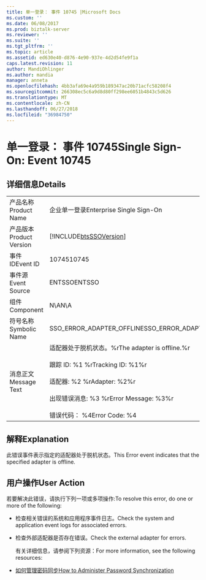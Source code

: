 ```yaml
---
title: 单一登录： 事件 10745 |Microsoft Docs
ms.custom: ''
ms.date: 06/08/2017
ms.prod: biztalk-server
ms.reviewer: ''
ms.suite: ''
ms.tgt_pltfrm: ''
ms.topic: article
ms.assetid: ed630e40-d876-4e90-937e-4d2d54fe9f1a
caps.latest.revision: 11
author: MandiOhlinger
ms.author: mandia
manager: anneta
ms.openlocfilehash: 4bb3afa69e4a959b189347ac20b71acfc58208f4
ms.sourcegitcommit: 266308ec5c6a9d8d80ff298ee6051b4843c5d626
ms.translationtype: MT
ms.contentlocale: zh-CN
ms.lasthandoff: 06/27/2018
ms.locfileid: "36984750"
---
```

# <a name="single-sign-on-event-10745"></a><span data-ttu-id="10966-102">单一登录： 事件 10745</span><span class="sxs-lookup"><span data-stu-id="10966-102">Single Sign-On: Event 10745</span></span>
## <a name="details"></a><span data-ttu-id="10966-103">详细信息</span><span class="sxs-lookup"><span data-stu-id="10966-103">Details</span></span>  

|                 |                                                                                                                                              |
|-----------------|----------------------------------------------------------------------------------------------------------------------------------------------|
|  <span data-ttu-id="10966-104">产品名称</span><span class="sxs-lookup"><span data-stu-id="10966-104">Product Name</span></span>   |                                                          <span data-ttu-id="10966-105">企业单一登录</span><span class="sxs-lookup"><span data-stu-id="10966-105">Enterprise Single Sign-On</span></span>                                                           |
| <span data-ttu-id="10966-106">产品版本</span><span class="sxs-lookup"><span data-stu-id="10966-106">Product Version</span></span> |                                          [!INCLUDE[btsSSOVersion](../includes/btsssoversion-md.md)]                                          |
|    <span data-ttu-id="10966-107">事件 ID</span><span class="sxs-lookup"><span data-stu-id="10966-107">Event ID</span></span>     |                                                                    <span data-ttu-id="10966-108">10745</span><span class="sxs-lookup"><span data-stu-id="10966-108">10745</span></span>                                                                     |
|  <span data-ttu-id="10966-109">事件源</span><span class="sxs-lookup"><span data-stu-id="10966-109">Event Source</span></span>   |                                                                    <span data-ttu-id="10966-110">ENTSSO</span><span class="sxs-lookup"><span data-stu-id="10966-110">ENTSSO</span></span>                                                                    |
|    <span data-ttu-id="10966-111">组件</span><span class="sxs-lookup"><span data-stu-id="10966-111">Component</span></span>    |                                                                     <span data-ttu-id="10966-112">N\A</span><span class="sxs-lookup"><span data-stu-id="10966-112">N\A</span></span>                                                                      |
|  <span data-ttu-id="10966-113">符号名称</span><span class="sxs-lookup"><span data-stu-id="10966-113">Symbolic Name</span></span>  |                                                          <span data-ttu-id="10966-114">SSO_ERROR_ADAPTER_OFFLINE</span><span class="sxs-lookup"><span data-stu-id="10966-114">SSO_ERROR_ADAPTER_OFFLINE</span></span>                                                           |
|  <span data-ttu-id="10966-115">消息正文</span><span class="sxs-lookup"><span data-stu-id="10966-115">Message Text</span></span>   | <span data-ttu-id="10966-116">适配器处于脱机状态。%r</span><span class="sxs-lookup"><span data-stu-id="10966-116">The adapter is offline.%r</span></span><br /><br /> <span data-ttu-id="10966-117">跟踪 ID: %1 %r</span><span class="sxs-lookup"><span data-stu-id="10966-117">Tracking ID: %1%r</span></span><br /><br /> <span data-ttu-id="10966-118">适配器: %2 %r</span><span class="sxs-lookup"><span data-stu-id="10966-118">Adapter: %2%r</span></span><br /><br /> <span data-ttu-id="10966-119">出现错误消息: %3 %r</span><span class="sxs-lookup"><span data-stu-id="10966-119">Error Message: %3%r</span></span><br /><br /> <span data-ttu-id="10966-120">错误代码： %4</span><span class="sxs-lookup"><span data-stu-id="10966-120">Error Code: %4</span></span> |

## <a name="explanation"></a><span data-ttu-id="10966-121">解释</span><span class="sxs-lookup"><span data-stu-id="10966-121">Explanation</span></span>  
 <span data-ttu-id="10966-122">此错误事件表示指定的适配器处于脱机状态。</span><span class="sxs-lookup"><span data-stu-id="10966-122">This Error event indicates that the specified adapter is offline.</span></span>  

## <a name="user-action"></a><span data-ttu-id="10966-123">用户操作</span><span class="sxs-lookup"><span data-stu-id="10966-123">User Action</span></span>  
 <span data-ttu-id="10966-124">若要解决此错误，请执行下列一项或多项操作:</span><span class="sxs-lookup"><span data-stu-id="10966-124">To resolve this error, do one or more of the following:</span></span>  

- <span data-ttu-id="10966-125">检查相关错误的系统和应用程序事件日志。</span><span class="sxs-lookup"><span data-stu-id="10966-125">Check the system and application event logs for associated errors.</span></span>  

- <span data-ttu-id="10966-126">检查外部适配器是否存在错误。</span><span class="sxs-lookup"><span data-stu-id="10966-126">Check the external adapter for errors.</span></span>  

  <span data-ttu-id="10966-127">有关详细信息，请参阅下列资源：</span><span class="sxs-lookup"><span data-stu-id="10966-127">For more information, see the following resources:</span></span>  

- [<span data-ttu-id="10966-128">如何管理密码同步</span><span class="sxs-lookup"><span data-stu-id="10966-128">How to Administer Password Synchronization</span></span>](../core/how-to-administer-password-synchronization.md)
